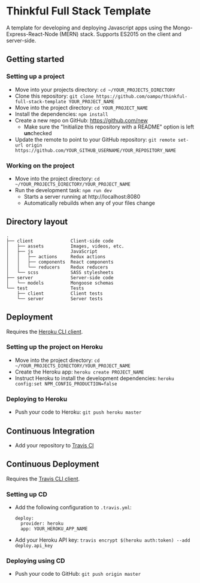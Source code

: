 # Thinkful Full Stack Template

A template for developing and deploying Javascript apps using the Mongo-Express-React-Node (MERN) stack.  Supports ES2015 on the client and server-side.

## Getting started

### Setting up a project

* Move into your projects directory: `cd ~/YOUR_PROJECTS_DIRECTORY`
* Clone this repository: `git clone https://github.com/oampo/thinkful-full-stack-template YOUR_PROJECT_NAME`
* Move into the project directory: `cd YOUR_PROJECT_NAME`
* Install the dependencies: `npm install`
* Create a new repo on GitHub: https://github.com/new
    * Make sure the "Initialize this repository with a README" option is left **un**checked
* Update the remote to point to your GitHub repository: `git remote set-url origin https://github.com/YOUR_GITHUB_USERNAME/YOUR_REPOSITORY_NAME`

### Working on the project

* Move into the project directory: `cd ~/YOUR_PROJECTS_DIRECTORY/YOUR_PROJECT_NAME`
* Run the development task: `npm run dev`
    * Starts a server running at http://localhost:8080
    * Automatically rebuilds when any of your files change

## Directory layout

```
.
├── client              Client-side code
│   ├── assets          Images, videos, etc.
│   ├── js              JavaScript
│   │   ├── actions     Redux actions
│   │   ├── components  React components
│   │   └── reducers    Redux reducers
│   └── scss            SASS stylesheets
├── server              Server-side code
│   └── models          Mongoose schemas 
└── test                Tests
    ├── client          Client tests
    └── server          Server tests
```

## Deployment

Requires the [Heroku CLI client](https://devcenter.heroku.com/articles/heroku-command-line).

### Setting up the project on Heroku

* Move into the project directory: `cd ~/YOUR_PROJECTS_DIRECTORY/YOUR_PROJECT_NAME`
* Create the Heroku app: `heroku create PROJECT_NAME`
* Instruct Heroku to install the development dependencies: `heroku config:set NPM_CONFIG_PRODUCTION=false`

### Deploying to Heroku

* Push your code to Heroku: `git push heroku master`

## Continuous Integration

* Add your repository to [Travis CI](https://travis-ci.org/)

## Continuous Deployment

Requires the [Travis CLI client](https://github.com/travis-ci/travis.rb).

### Setting up CD

* Add the following configuration to `.travis.yml`:

    ```
    deploy:
      provider: heroku
      app: YOUR_HEROKU_APP_NAME
    ```
* Add your Heroku API key: `travis encrypt $(heroku auth:token) --add deploy.api_key`

### Deploying using CD

* Push your code to GitHub: `git push origin master`

